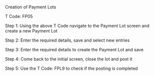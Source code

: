 Creation of Payment Lots

T Code: FP05

Step 1: Using the above T Code navigate to the Payment Lot screen and create a new Payment Lot

Step 2: Enter the required details, save and select new entries

Step 3: Enter the required details to create the Payment Lot and save

Step 4: Come back to the initial screen, close the lot and post it

Step 5: Use the T Code: FPL9 to check if the posting is completed